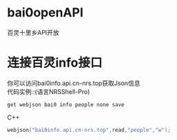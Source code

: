 # bai0openAPI
百灵十里乡API开放
# 连接百灵info接口
你可以访问bai0info.api.cn-nrs.top获取Json信息  
代码实例::(语言NRSShell-Pro)
```nrsshell
get webjson bai0 info people none save
 ```  
 C++
 ```cpp
 webjson("bai0info.api.cn-nrs.top",read,"people","w");
 ```

